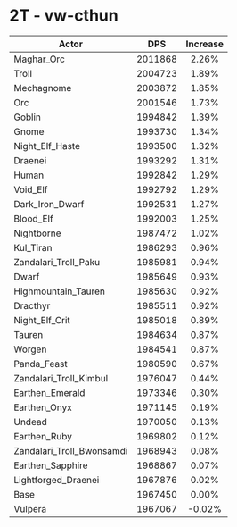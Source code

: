 # 2T - vw-cthun
| Actor | DPS | Increase |
|---|:---:|:---:|
|Maghar_Orc|2011868|2.26%|
|Troll|2004723|1.89%|
|Mechagnome|2003872|1.85%|
|Orc|2001546|1.73%|
|Goblin|1994842|1.39%|
|Gnome|1993730|1.34%|
|Night_Elf_Haste|1993500|1.32%|
|Draenei|1993292|1.31%|
|Human|1992842|1.29%|
|Void_Elf|1992792|1.29%|
|Dark_Iron_Dwarf|1992531|1.27%|
|Blood_Elf|1992003|1.25%|
|Nightborne|1987472|1.02%|
|Kul_Tiran|1986293|0.96%|
|Zandalari_Troll_Paku|1985981|0.94%|
|Dwarf|1985649|0.93%|
|Highmountain_Tauren|1985630|0.92%|
|Dracthyr|1985511|0.92%|
|Night_Elf_Crit|1985018|0.89%|
|Tauren|1984634|0.87%|
|Worgen|1984541|0.87%|
|Panda_Feast|1980590|0.67%|
|Zandalari_Troll_Kimbul|1976047|0.44%|
|Earthen_Emerald|1973346|0.30%|
|Earthen_Onyx|1971145|0.19%|
|Undead|1970050|0.13%|
|Earthen_Ruby|1969802|0.12%|
|Zandalari_Troll_Bwonsamdi|1968943|0.08%|
|Earthen_Sapphire|1968867|0.07%|
|Lightforged_Draenei|1967876|0.02%|
|Base|1967450|0.00%|
|Vulpera|1967067|-0.02%|
